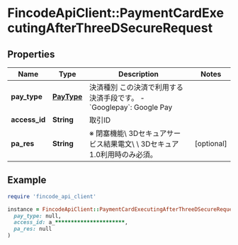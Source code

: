 # FincodeApiClient::PaymentCardExecutingAfterThreeDSecureRequest

## Properties

| Name | Type | Description | Notes |
| ---- | ---- | ----------- | ----- |
| **pay_type** | [**PayType**](PayType.md) | 決済種別   この決済で利用する決済手段です。  - &#x60;Googlepay&#x60;: Google Pay  |  |
| **access_id** | **String** | 取引ID  |  |
| **pa_res** | **String** | ※ 閉塞機能\\ 3Dセキュアサービス結果電文\\ \\ 3Dセキュア1.0利用時のみ必須。  | [optional] |

## Example

```ruby
require 'fincode_api_client'

instance = FincodeApiClient::PaymentCardExecutingAfterThreeDSecureRequest.new(
  pay_type: null,
  access_id: a_**********************,
  pa_res: null
)
```

